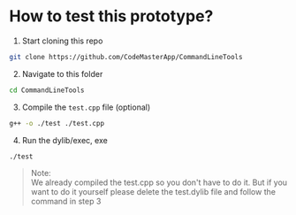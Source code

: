 # How to test this prototype?
1. Start cloning this repo
```sh
git clone https://github.com/CodeMasterApp/CommandLineTools
```
2. Navigate to this folder
```sh
cd CommandLineTools
```
3. Compile the `test.cpp` file (optional)
```sh
g++ -o ./test ./test.cpp
```
4. Run the dylib/exec, exe
```sh
./test
```

>Note: \
> We already compiled the test.cpp so you don't have to do it. But if you want to do it yourself please delete the test.dylib file and follow the command in step 3
